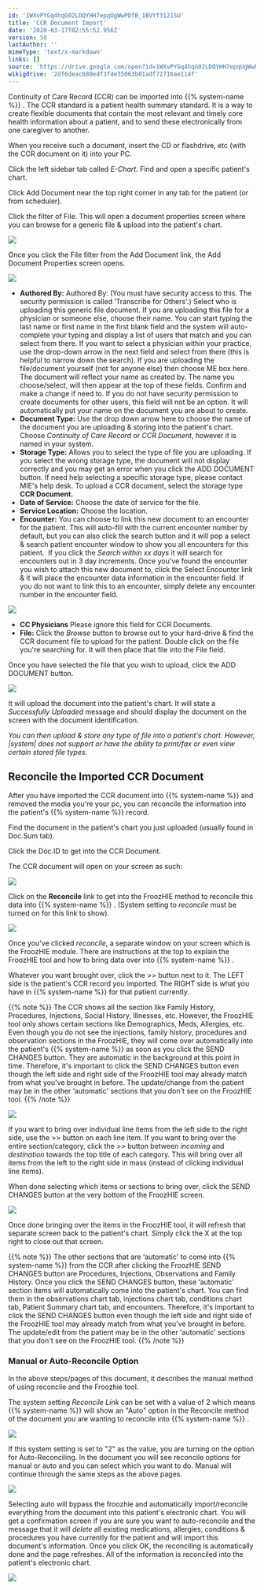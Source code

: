 ```yaml
---
id: '1WXvPYGq4hqG02LDQYHH7epqUgWwPDfB_1BVYf3121SU'
title: 'CCR Document Import'
date: '2020-03-17T02:55:52.956Z'
version: 50
lastAuthor: ''
mimeType: 'text/x-markdown'
links: []
source: 'https://drive.google.com/open?id=1WXvPYGq4hqG02LDQYHH7epqUgWwPDfB_1BVYf3121SU'
wikigdrive: '2df6deac680edf3f4e35063b01adf72716ae114f'
---
```

Continuity of Care Record (CCR) can be imported into {{% system-name %}} . The CCR standard is a patient health summary standard. It is a way to create flexible documents that contain the most relevant and timely core health information about a patient, and to send these electronically from one caregiver to another.

When you receive such a document, insert the CD or flashdrive, etc (with the CCR document on it) into your PC.

Click the left sidebar tab called *E-Chart.* Find and open a specific patient's chart.

Click Add Document near the top right corner in any tab for the patient (or from scheduler).

Click the filter of File. This will open a document properties screen where you can browse for a generic file & upload into the patient's chart.

![](../ccr-document-import.assets/6af28bea31bbe8e9f86e06ceef81a085.png)

Once you click the File filter from the Add Document link, the Add Document Properties screen opens.

![](../ccr-document-import.assets/a4c27f9e4deed3e583d0a767d3346513.png)

* <strong>Authored By:</strong> Authored By: (You must have security access to this. The security permission is called ‘Transcribe for Others'.) Select who is uploading this generic file document. If you are uploading this file for a physician or someone else, choose their name. You can start typing the last name or first name in the first blank field and the system will auto-complete your typing and display a list of users that match and you can select from there. If you want to select a physician within your practice, use the drop-down arrow in the next field and select from there (this is helpful to narrow down the search). If you are uploading the file/document yourself (not for anyone else) then choose ME box here. The document will reflect your name as created by. The name you choose/select, will then appear at the top of these fields. Confirm and make a change if need to. If you do not have security permission to create documents for other users, this field will not be an option. It will automatically put your name on the document you are about to create.
* <strong>Document Type:</strong> Use the drop down arrow here to choose the name of the document you are uploading & storing into the patient's chart. Choose <em>Continuity of Care Record</em> or <em>CCR Document</em>, however it is named in your system.
* <strong>Storage Type:</strong> Allows you to select the type of file you are uploading. If you select the wrong storage type, the document will not display correctly and you may get an error when you click the ADD DOCUMENT button. If need help selecting a specific storage type, please contact MIE's help desk. To upload a CCR document, select the storage type <strong>CCR Document.</strong>
* <strong>Date of Service:</strong> Choose the date of service for the file.
* <strong>Service Location:</strong> Choose the location.
* <strong>Encounter:</strong> You can choose to link this new document to an encounter for the patient. This will auto-fill with the current encounter number by default, but you can also click the search button and it will pop a select & search patient encounter window to show you all encounters for this patient.  If you click the <em>Search within xx days</em> it will search for encounters out in 3 day increments. Once you've found the encounter you wish to attach this new document to, click the Select Encounter link & it will place the encounter data information in the encounter field. If you do not want to link this to an encounter, simply delete any encounter number in the encounter field.

![](../ccr-document-import.assets/675815048f57b124573cc07ab418b4fb.png)

* <strong>CC Physicians</strong> Please ignore this field for CCR Documents.
* <strong>File:</strong> Click the <em>Browse</em> button to browse out to your hard-drive & find the CCR document file to upload for the patient. Double click on the file you're searching for. It will then place that file into the File field.

Once you have selected the file that you wish to upload, click the ADD DOCUMENT button.

![](../ccr-document-import.assets/7ff87ca9baaf9f62c9e8b2b3a8dbf28a.png)

It will upload the document into the patient's chart. It will state a *Successfully Uploaded* message and should display the document on the screen with the document identification.

*You can then upload & store any type of file into a patient's chart. However, |system| does not support or have the ability to print/fax or even view certain stored file types.*

## Reconcile the Imported CCR Document

After you have imported the CCR document into {{% system-name %}} and removed the media you're your pc, you can reconcile the information into the patient's {{% system-name %}} record.

Find the document in the patient's chart you just uploaded (usually found in Doc.Sum tab).

Click the Doc.ID to get into the CCR Document.

The CCR document will open on your screen as such:

![](../ccr-document-import.assets/13fdf188d689b1d97828e0f99205bbac.png)

Click on the **Reconcile** link to get into the FroozHIE method to reconcile this data into {{% system-name %}} . (System setting to *reconcile* must be turned on for this link to show).

![](../ccr-document-import.assets/13fdf188d689b1d97828e0f99205bbac.png)

Once you've clicked *reconcile*, a separate window on your screen which is the FroozHIE module. There are instructions at the top to explain the FroozHIE tool and how to bring data over into {{% system-name %}} .

Whatever you want brought over, click the >> button next to it. The LEFT side is the patient's CCR record you imported. The RIGHT side is what you have in {{% system-name %}} for that patient currently.

{{% note %}}
The CCR shows all the section like Family History, Procedures, Injections, Social History, Illnesses, etc. However, the FroozHIE tool only shows certain sections like Demographics, Meds, Allergies, etc. Even though you do not see the injections, family history, procedures and observation sections in the FroozHIE, they will come over automatically into the patient's {{% system-name %}} as soon as you click the SEND CHANGES button. They are automatic in the background at this point in time. Therefore, it's important to click the SEND CHANGES button even though the left side and right side of the FroozHIE tool may already match from what you've brought in before. The update/change from the patient may be in the other ‘automatic' sections that you don't see on the FroozHIE tool.
{{% /note %}}

![](../ccr-document-import.assets/ede70f5e586b501f27519df04a68b4bd.png)

If you want to bring over individual line items from the left side to the right side, use the >> button on each line item. If you want to bring over the entire section/category, click the >> button between *incoming* and *destination* towards the top title of each category. This will bring over all items from the left to the right side in mass (instead of clicking individual line items).

When done selecting which items or sections to bring over, click the SEND CHANGES button at the very bottom of the FroozHIE screen.

![](../ccr-document-import.assets/fd5c7827fd69a49b64b868eb7e9bde27.png)

Once done bringing over the items in the FroozHIE tool, it will refresh that separate screen back to the patient's chart. Simply click the X at the top right to close out that screen.

{{% note %}}
The other sections that are ‘automatic' to come into {{% system-name %}} from the CCR after clicking the FroozHIE SEND CHANGES button are Procedures, Injections, Observations and Family History. Once you click the SEND CHANGES button, these ‘automatic' section items will automatically come into the patient's chart. You can find them in the observations chart tab, injections chart tab, conditions chart tab, Patient Summary chart tab, and encounters. Therefore, it's important to click the SEND CHANGES button even though the left side and right side of the FroozHIE tool may already match from what you've brought in before. The update/edit from the patient may be in the other ‘automatic' sections that you don't see on the FroozHIE tool.
{{% /note %}}

### Manual or Auto-Reconcile Option

In the above steps/pages of this document, it describes the manual method of using reconcile and the Froozhie tool.

The system setting *Reconcile Link* can be set with a value of 2 which means {{% system-name %}} will show an "Auto" option in the Reconcile method of the document you are wanting to reconcile into {{% system-name %}} .

![](../ccr-document-import.assets/6aad113474d4daddbe03659d2e8dd95f.png)

If this system setting is set to "2" as the value, you are turning on the option for Auto-Reconciling. In the document you will see reconcile options for manual or auto and you can select which you want to do. Manual will continue through the same steps as the above pages.

![](../ccr-document-import.assets/cb5d8815fb4e9a12d7651c22f5257037.png)

Selecting auto will bypass the froozhie and automatically import/reconcile everything from the document into this patient's electronic chart. You will get a confirmation screen if you are sure you want to auto-reconcile and the message that it will *delete* all existing medications, allergies, conditions & procedures you have currently for the patient and will import this document's information. Once you click OK, the reconciling is automatically done and the page refreshes. All of the information is reconciled into the patient's electronic chart.

![](../ccr-document-import.assets/b725672442304145c8a86ba0ae248e1d.png)
